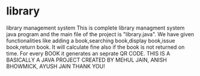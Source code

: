 # library
library management system
This is complete library managment system java program and the main file of the project is "library.java". 
We have given functionalities like adding a book,searching book,display book,issue book,return book.
It will calculate fine also if the book is not returned on time.
For every BOOK it generates an seprate QR CODE.
THIS IS A BASICALLY A JAVA PROJECT CREATED BY MEHUL JAIN, ANISH BHOWMICK, AYUSH JAIN
THANK YOU!
